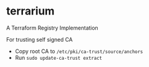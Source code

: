 # terrarium
A Terraform Registry Implementation

For trusting self signed CA

* Copy root CA to `/etc/pki/ca-trust/source/anchors`
* Run `sudo update-ca-trust extract`
